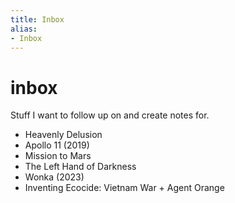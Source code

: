```yaml
---
title: Inbox
alias:
- Inbox
---
```


# inbox

Stuff I want to follow up on and create notes for.

- Heavenly Delusion
- Apollo 11 (2019)
- Mission to Mars
- The Left Hand of Darkness
- Wonka (2023)
- Inventing Ecocide: Vietnam War + Agent Orange
